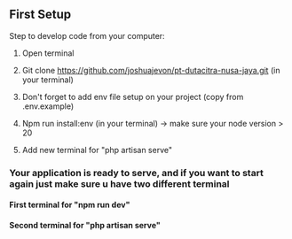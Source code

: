 ## First Setup 

Step to develop code from your computer:
1. Open terminal

2. Git clone https://github.com/joshuajevon/pt-dutacitra-nusa-jaya.git (in your terminal)

3. Don't forget to add env file setup on your project (copy from .env.example)

4. Npm run install:env (in your terminal) -> make sure your node version > 20

5. Add new terminal for "php artisan serve"

### Your application is ready to serve, and if you want to start again just make sure u have two different terminal
#### First terminal for "npm run dev"
#### Second terminal for "php artisan serve"
